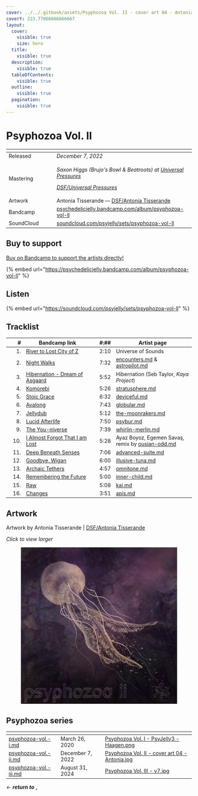 ```yaml
---
cover: ../../.gitbook/assets/Psyphozoa Vol. II - cover art 04 - Antonia.jpg
coverY: 223.77066666666667
layout:
  cover:
    visible: true
    size: hero
  title:
    visible: true
  description:
    visible: true
  tableOfContents:
    visible: true
  outline:
    visible: true
  pagination:
    visible: true
---
```


# Psyphozoa Vol. II

<table data-header-hidden><thead><tr><th width="116"></th><th></th></tr></thead><tbody><tr><td>Released</td><td><em>December 7, 2022</em></td></tr><tr><td>Mastering</td><td><p><em>Saxon Higgs (Brujo's Bowl &#x26; Beatroots) at</em> <a href="https://www.facebook.com/universalpressures"><em>Universal Pressures</em></a> </p><p><a href="../../artists/mastering/universal-pressures-beatroots.md"><em>DSF/Universal Pressures</em></a> </p></td></tr><tr><td>Artwork</td><td>Antonia Tisserande — <a href="../../artists/graphic/antonia-tisserande.md">DSF/Antonia Tisserande</a> </td></tr><tr><td>Bandcamp</td><td><a href="https://psychedelicjelly.bandcamp.com/album/psyphozoa-vol-ll">psychedelicjelly.bandcamp.com/album/psyphozoa-vol-ll</a>  </td></tr><tr><td>SoundCloud</td><td><a href="https://soundcloud.com/psyjelly/sets/psyphozoa-vol-ll">soundcloud.com/psyjelly/sets/psyphozoa-vol-ll</a></td></tr></tbody></table>

## Buy to support

[Buy on Bandcamp to support the artists directly!](https://psychedelicjelly.bandcamp.com/album/psyphozoa-vol-ll)&#x20;

{% embed url="https://psychedelicjelly.bandcamp.com/album/psyphozoa-vol-ll" %}

## Listen

{% embed url="https://soundcloud.com/psyjelly/sets/psyphozoa-vol-ll" %}

## Tracklist

<table><thead><tr><th width="46.4444580078125" align="right">#</th><th width="265.66668701171875">Bandcamp link</th><th width="63" align="right">#:##</th><th width="308.44451904296875">Artist page</th></tr></thead><tbody><tr><td align="right">1.</td><td><a href="https://psychedelicjelly.bandcamp.com/track/river-to-lost-city-of-z">River to Lost City of Z</a> </td><td align="right">2:10</td><td>Universe of Sounds</td></tr><tr><td align="right">2.</td><td><a href="https://psychedelicjelly.bandcamp.com/track/night-walks">Night Walks</a> </td><td align="right">7:32</td><td><a data-mention href="../../artists/musicians/encounters.md">encounters.md</a> &#x26; <a data-mention href="../../artists/musicians/astropilot.md">astropilot.md</a></td></tr><tr><td align="right">3.</td><td><a href="https://psychedelicjelly.bandcamp.com/track/dream-of-asgaard">Hibernation - Dream of Asgaard</a> </td><td align="right">5:52</td><td>Hibernation (Seb Taylor, <em>Kaya Project</em>)</td></tr><tr><td align="right">4.</td><td><a href="https://psychedelicjelly.bandcamp.com/track/komorebi">Komorebi</a> </td><td align="right">5:26</td><td><a data-mention href="../../artists/musicians/stratusphere.md">stratusphere.md</a></td></tr><tr><td align="right">5.</td><td><a href="https://psychedelicjelly.bandcamp.com/track/stoic-grace">Stoic Grace</a> </td><td align="right">6:32</td><td><a data-mention href="../../artists/musicians/deviceful.md">deviceful.md</a></td></tr><tr><td align="right">6.</td><td><a href="https://psychedelicjelly.bandcamp.com/track/avalong-2">Avalong</a> </td><td align="right">7:43</td><td><a data-mention href="../../artists/musicians/globular.md">globular.md</a></td></tr><tr><td align="right">7.</td><td><a href="https://psychedelicjelly.bandcamp.com/track/jellydub">Jellydub</a> </td><td align="right">5:12</td><td><a data-mention href="../../artists/musicians/the-moonrakers.md">the-moonrakers.md</a></td></tr><tr><td align="right">8.</td><td><a href="https://psychedelicjelly.bandcamp.com/track/lucid-afterlife-2">Lucid Afterlife</a> </td><td align="right">7:50</td><td><a data-mention href="../../artists/musicians/psybur.md">psybur.md</a></td></tr><tr><td align="right">9.</td><td><a href="https://psychedelicjelly.bandcamp.com/track/the-you-niverse-2">The You-niverse</a> </td><td align="right">7:39</td><td><a data-mention href="../../artists/musicians/whirlin-merlin.md">whirlin-merlin.md</a></td></tr><tr><td align="right">10.</td><td><a href="https://psychedelicjelly.bandcamp.com/track/i-almost-forgot-that-i-am-lost-ousian-odd-remix">I Almost Forgot That I am Lost</a></td><td align="right">5:28</td><td>Ayaz Boyoz, Egemen Savaş, <br>remix by <a data-mention href="../../artists/musicians/ousian-odd.md">ousian-odd.md</a></td></tr><tr><td align="right">11.</td><td><a href="https://psychedelicjelly.bandcamp.com/track/deep-beneath-senses">Deep Beneath Senses</a> </td><td align="right">7:06</td><td><a data-mention href="../../artists/musicians/advanced-suite.md">advanced-suite.md</a></td></tr><tr><td align="right">12.</td><td><a href="https://psychedelicjelly.bandcamp.com/track/goodbye-wigan">Goodbye, Wigan</a> </td><td align="right">6:00</td><td><a data-mention href="../../artists/musicians/illusive-tuna.md">illusive-tuna.md</a></td></tr><tr><td align="right">13.</td><td><a href="https://psychedelicjelly.bandcamp.com/track/archaic-tethers">Archaic Tethers</a> </td><td align="right">4:57</td><td><a data-mention href="../../artists/musicians/omnitone.md">omnitone.md</a></td></tr><tr><td align="right">14.</td><td><a href="https://psychedelicjelly.bandcamp.com/track/remembering-the-future">Remembering the Future</a> </td><td align="right">5:00</td><td><a data-mention href="../../artists/musicians/inner-child.md">inner-child.md</a></td></tr><tr><td align="right">15.</td><td><a href="https://psychedelicjelly.bandcamp.com/track/raw">Raw</a> </td><td align="right">5:08</td><td><a data-mention href="../../artists/musicians/kai.md">kai.md</a></td></tr><tr><td align="right">16.</td><td><a href="https://psychedelicjelly.bandcamp.com/track/changes">Changes</a> </td><td align="right">3:51</td><td><a data-mention href="../../artists/musicians/apis.md">apis.md</a></td></tr></tbody></table>

## Artwork

Artwork by Antonia Tisserande | [DSF/Antonia Tisserande](../../artists/graphic/antonia-tisserande.md)&#x20;

_Click to view larger_

<figure><img src="../../.gitbook/assets/Psyphozoa Vol. II - cover art 04 - Antonia.jpg" alt=""><figcaption></figcaption></figure>

## Psyphozoa series

<table data-view="cards"><thead><tr><th data-card-target data-type="content-ref"></th><th></th><th data-hidden data-card-cover data-type="files"></th></tr></thead><tbody><tr><td><a href="psyphozoa-vol.-i.md">psyphozoa-vol.-i.md</a></td><td>March 26, 2020</td><td><a href="../../.gitbook/assets/Psyphozoa Vol. I - PsyJelly3 - Haagen.png">Psyphozoa Vol. I - PsyJelly3 - Haagen.png</a></td></tr><tr><td><a href="psyphozoa-vol.-ii.md">psyphozoa-vol.-ii.md</a></td><td>December 7, 2022</td><td><a href="../../.gitbook/assets/Psyphozoa Vol. II - cover art 04 - Antonia.jpg">Psyphozoa Vol. II - cover art 04 - Antonia.jpg</a></td></tr><tr><td><a href="psyphozoa-vol.-iii.md">psyphozoa-vol.-iii.md</a></td><td>August 31, 2024</td><td><a href="../../.gitbook/assets/Psyphozoa Vol. III - v7.jpg">Psyphozoa Vol. III - v7.jpg</a></td></tr></tbody></table>

_← **return to**_ [.](./ "mention")&#x20;
